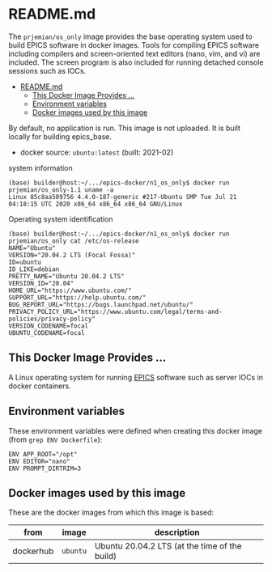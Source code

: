 # README.md

The `prjemian/os_only` image provides the base operating
system used to build EPICS software in docker images.
Tools for compiling EPICS software including compilers and
screen-oriented text editors (nano, vim, and vi) are included.
The screen program is also included for running detached console
sessions such as IOCs.

- [README.md](#readmemd)
  - [This Docker Image Provides ...](#this-docker-image-provides-)
  - [Environment variables](#environment-variables)
  - [Docker images used by this image](#docker-images-used-by-this-image)

By default, no application is run.
This image is not uploaded.
It is built locally for building epics_base.

* docker source: `ubuntu:latest` (built: 2021-02)

system information

```
(base) builder@host:~/.../epics-docker/n1_os_only$ docker run prjemian/os_only-1.1 uname -a
Linux 85c8aa509756 4.4.0-187-generic #217-Ubuntu SMP Tue Jul 21 04:18:15 UTC 2020 x86_64 x86_64 x86_64 GNU/Linux
```

Operating system identification

```
(base) builder@host:~/.../epics-docker/n1_os_only$ docker run prjemian/os_only cat /etc/os-release
NAME="Ubuntu"
VERSION="20.04.2 LTS (Focal Fossa)"
ID=ubuntu
ID_LIKE=debian
PRETTY_NAME="Ubuntu 20.04.2 LTS"
VERSION_ID="20.04"
HOME_URL="https://www.ubuntu.com/"
SUPPORT_URL="https://help.ubuntu.com/"
BUG_REPORT_URL="https://bugs.launchpad.net/ubuntu/"
PRIVACY_POLICY_URL="https://www.ubuntu.com/legal/terms-and-policies/privacy-policy"
VERSION_CODENAME=focal
UBUNTU_CODENAME=focal
```

## This Docker Image Provides ...

A Linux operating system for running [EPICS](https://epics.anl.gov)
software such as server IOCs in docker containers.

## Environment variables

These environment variables were defined when creating this docker image
(from `grep ENV Dockerfile`):

    ENV APP_ROOT="/opt"
    ENV EDITOR="nano"
    ENV PROMPT_DIRTRIM=3

## Docker images used by this image

These are the docker images from which this image is based:

from | image | description
--- | --- | ---
dockerhub | `ubuntu` | Ubuntu 20.04.2 LTS (at the time of the build)
